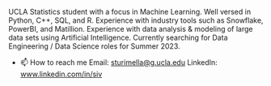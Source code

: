 UCLA Statistics student with a focus in Machine Learning. Well versed in Python, C++, SQL, and R. Experience with industry tools such as Snowflake, PowerBI, and Matillion. Experience with data analysis & modeling of large data sets using Artificial Intelligence. Currently searching for Data Engineering / Data Science roles for Summer 2023.


- 📫 How to reach me 
    Email: sturimella@g.ucla.edu
    LinkedIn: www.linkedin.com/in/siv

<!---
sivajitur/sivajitur is a ✨ special ✨ repository because its `README.md` (this file) appears on your GitHub profile.
You can click the Preview link to take a look at your changes.
--->
